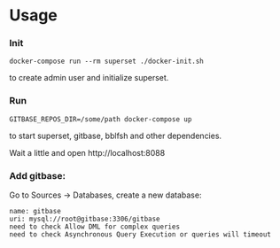 # Usage

### Init

```
docker-compose run --rm superset ./docker-init.sh
```

to create admin user and initialize superset.

### Run

```
GITBASE_REPOS_DIR=/some/path docker-compose up
```

to start superset, gitbase, bblfsh and other dependencies.

Wait a little and open http://localhost:8088

### Add gitbase:

Go to Sources -> Databases, create a new database:

```
name: gitbase
uri: mysql://root@gitbase:3306/gitbase
need to check Allow DML for complex queries
need to check Asynchronous Query Execution or queries will timeout
```

